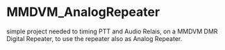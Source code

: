 # MMDVM_AnalogRepeater
simple project needed to timing PTT and Audio Relais, on a MMDVM DMR Digital Repeater, to use the repeater also as Analog Repeater.

